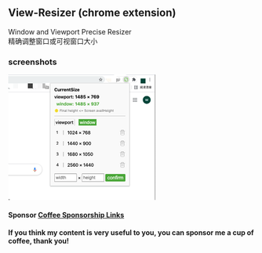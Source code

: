 ## View-Resizer (chrome extension)  
Window and Viewport Precise Resizer  
精确调整窗口或可视窗口大小

### screenshots
<img src="assets/viewResizershot.png" width = "300"  alt="" />  


#### Sponsor [Coffee Sponsorship Links](https://github.com/kongkong99/sponsor/blob/main/README.md)
**If you think my content is very useful to you, you can sponsor me a cup of coffee, thank you!**
